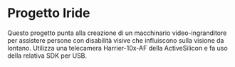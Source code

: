 # Progetto Iride
Questo progetto punta alla creazione di un macchinario video-ingranditore per assistere persone con disabilità visive che influiscono sulla visione da lontano. 
Utilizza una telecamera Harrier-10x-AF della ActiveSilicon e fa uso della relativa SDK per USB.